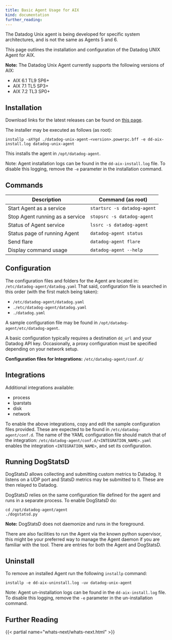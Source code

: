 ```yaml
---
title: Basic Agent Usage for AIX
kind: documentation
further_reading:
---
```


<div class="alert alert-info">
The Datadog Unix agent is being developed for specific system architectures, and is not the same as Agents 5 and 6.
</div>

This page outlines the installation and configuration of the Datadog UNIX Agent for AIX.

**Note:** The Datadog Unix Agent currently supports the following versions of AIX:
* AIX 6.1 TL9 SP6+
* AIX 7.1 TL5 SP3+
* AIX 7.2 TL3 SP0+

## Installation

Download links for the latest releases can be found on [this page][1].

The installer may be executed as follows (as root):

```shell
installp -aXYgd ./datadog-unix-agent-<version>.powerpc.bff -e dd-aix-install.log datadog-unix-agent
```

This installs the agent in `/opt/datadog-agent`.

Note: Agent installation logs can be found in the `dd-aix-install.log` file. To disable this logging, remove the `-e` parameter in the installation command.


## Commands

| Description                        | Command (as root)                   |
| --------------------               | --------------------                |
| Start Agent as a service           | `startsrc -s datadog-agent`         |
| Stop Agent running as a service    | `stopsrc -s datadog-agent`          |
| Status of Agent service            | `lssrc -s datadog-agent`            |
| Status page of running Agent       | `datadog-agent status`              |
| Send flare                         | `datadog-agent flare`               |
| Display command usage              | `datadog-agent --help`              |

## Configuration

The configuration files and folders for the Agent are located in:
`/etc/datadog-agent/datadog.yaml`
That said, configuration file is searched in this order (with the first match being taken):

* `/etc/datadog-agent/datadog.yaml`
* `./etc/datadog-agent/datadog.yaml`
* `./datadog.yaml`

A sample configuration file may be found in `/opt/datadog-agent/etc/datadog-agent`.

A basic configuration typically requires a destination `dd_url` and your Datadog API key. Occasionally, a proxy configuration must be specified depending on your network setup.


**Configuration files for Integrations:**
`/etc/datadog-agent/conf.d/`

## Integrations

Additional integrations available:

* process
* lparstats
* disk
* network

To enable the above integrations, copy and edit the sample configuration files provided. These are expected to be found in `/etc/datadog-agent/conf.d`. The name of the YAML configuration file should match that of the integration: `/etc/datadog-agent/conf.d/<INTEGRATION_NAME>.yaml` enables the integration `<INTEGRATION_NAME>`, and set its configuration.

## Running DogStatsD

DogStatsD allows collecting and submitting custom metrics to Datadog. It listens on a UDP port and StatsD metrics may be submitted to it. These are then relayed to Datadog.

DogStatsD relies on the same configuration file defined for the agent and runs in a separate process. To enable DogStatsD do:

```
cd /opt/datadog-agent/agent
./dogstatsd.py
```
**Note:** DogStatsD does not daemonize and runs in the foreground.

There are also facilities to run the Agent via the known python supervisor, this might be your preferred way to manage the Agent daemon if you are familiar with the tool. There are entries for both the Agent and DogStatsD.

## Uninstall

To remove an installed Agent run the following `installp` command:

```
installp -e dd-aix-uninstall.log -uv datadog-unix-agent
```

Note: Agent un-installation logs can be found in the `dd-aix-install.log` file. To disable this logging, remove the `-e` parameter in the un-installation command.

## Further Reading

{{< partial name="whats-next/whats-next.html" >}}

[1]: https://github.com/DataDog/datadog-unix-agent/releases
